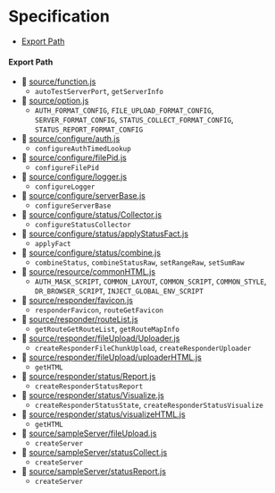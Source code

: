 # Specification

* [Export Path](#export-path)

#### Export Path
+ 📄 [source/function.js](source/function.js)
  - `autoTestServerPort`, `getServerInfo`
+ 📄 [source/option.js](source/option.js)
  - `AUTH_FORMAT_CONFIG`, `FILE_UPLOAD_FORMAT_CONFIG`, `SERVER_FORMAT_CONFIG`, `STATUS_COLLECT_FORMAT_CONFIG`, `STATUS_REPORT_FORMAT_CONFIG`
+ 📄 [source/configure/auth.js](source/configure/auth.js)
  - `configureAuthTimedLookup`
+ 📄 [source/configure/filePid.js](source/configure/filePid.js)
  - `configureFilePid`
+ 📄 [source/configure/logger.js](source/configure/logger.js)
  - `configureLogger`
+ 📄 [source/configure/serverBase.js](source/configure/serverBase.js)
  - `configureServerBase`
+ 📄 [source/configure/status/Collector.js](source/configure/status/Collector.js)
  - `configureStatusCollector`
+ 📄 [source/configure/status/applyStatusFact.js](source/configure/status/applyStatusFact.js)
  - `applyFact`
+ 📄 [source/configure/status/combine.js](source/configure/status/combine.js)
  - `combineStatus`, `combineStatusRaw`, `setRangeRaw`, `setSumRaw`
+ 📄 [source/resource/commonHTML.js](source/resource/commonHTML.js)
  - `AUTH_MASK_SCRIPT`, `COMMON_LAYOUT`, `COMMON_SCRIPT`, `COMMON_STYLE`, `DR_BROWSER_SCRIPT`, `INJECT_GLOBAL_ENV_SCRIPT`
+ 📄 [source/responder/favicon.js](source/responder/favicon.js)
  - `responderFavicon`, `routeGetFavicon`
+ 📄 [source/responder/routeList.js](source/responder/routeList.js)
  - `getRouteGetRouteList`, `getRouteMapInfo`
+ 📄 [source/responder/fileUpload/Uploader.js](source/responder/fileUpload/Uploader.js)
  - `createResponderFileChunkUpload`, `createResponderUploader`
+ 📄 [source/responder/fileUpload/uploaderHTML.js](source/responder/fileUpload/uploaderHTML.js)
  - `getHTML`
+ 📄 [source/responder/status/Report.js](source/responder/status/Report.js)
  - `createResponderStatusReport`
+ 📄 [source/responder/status/Visualize.js](source/responder/status/Visualize.js)
  - `createResponderStatusState`, `createResponderStatusVisualize`
+ 📄 [source/responder/status/visualizeHTML.js](source/responder/status/visualizeHTML.js)
  - `getHTML`
+ 📄 [source/sampleServer/fileUpload.js](source/sampleServer/fileUpload.js)
  - `createServer`
+ 📄 [source/sampleServer/statusCollect.js](source/sampleServer/statusCollect.js)
  - `createServer`
+ 📄 [source/sampleServer/statusReport.js](source/sampleServer/statusReport.js)
  - `createServer`
